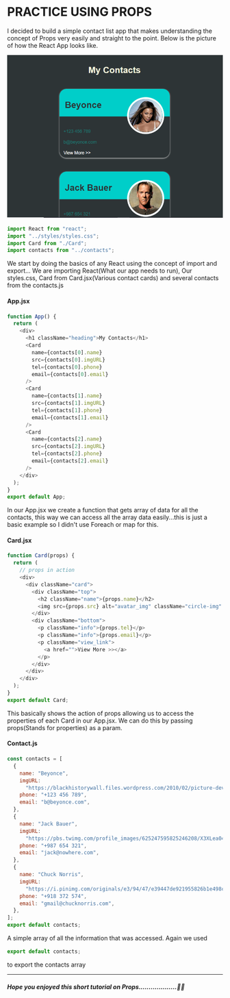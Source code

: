 # PRACTICE USING PROPS

I decided to build a simple contact list app that makes understanding the concept of Props very easily and straight to the point. Below is the picture of how the React App looks like.

![contacts.PNG](./src/components/contacts.PNG)

```javascript
import React from "react";
import "../styles/styles.css";
import Card from "./Card";
import contacts from "../contacts";
```

We start by doing the basics of any React using the concept of import and export... We are importing React(What our app needs to run), Our styles.css, Card from Card.jsx(Various contact cards) and several contacts from the contacts.js

#### App.jsx

```javascript
function App() {
  return (
    <div>
      <h1 className="heading">My Contacts</h1>
      <Card
        name={contacts[0].name}
        src={contacts[0].imgURL}
        tel={contacts[0].phone}
        email={contacts[0].email}
      />
      <Card
        name={contacts[1].name}
        src={contacts[1].imgURL}
        tel={contacts[1].phone}
        email={contacts[1].email}
      />
      <Card
        name={contacts[2].name}
        src={contacts[2].imgURL}
        tel={contacts[2].phone}
        email={contacts[2].email}
      />
    </div>
  );
}
export default App;
```

In our App.jsx we create a function that gets array of data for all the contacts, this way we can access all the array data easily...this is just a basic example so I didn't use Foreach or map for this.

#### Card.jsx

```javascript
function Card(props) {
  return (
    // props in action
    <div>
      <div className="card">
        <div className="top">
          <h2 className="name">{props.name}</h2>
          <img src={props.src} alt="avatar_img" className="circle-img" />
        </div>
        <div className="bottom">
          <p className="info">{props.tel}</p>
          <p className="info">{props.email}</p>
          <p className="view_link">
            <a href="">View More >></a>
          </p>
        </div>
      </div>
    </div>
  );
}
export default Card;
```

This basically shows the action of props allowing us to access the properties of each Card in our App.jsx. We can do this by passing props(Stands for properties) as a param.

#### Contact.js

```javascript
const contacts = [
  {
    name: "Beyonce",
    imgURL:
      "https://blackhistorywall.files.wordpress.com/2010/02/picture-device-independent-bitmap-119.jpg",
    phone: "+123 456 789",
    email: "b@beyonce.com",
  },
  {
    name: "Jack Bauer",
    imgURL:
      "https://pbs.twimg.com/profile_images/625247595825246208/X3XLea04_400x400.jpg",
    phone: "+987 654 321",
    email: "jack@nowhere.com",
  },
  {
    name: "Chuck Norris",
    imgURL:
      "https://i.pinimg.com/originals/e3/94/47/e39447de921955826b1e498ccf9a39af.png",
    phone: "+918 372 574",
    email: "gmail@chucknorris.com",
  },
];
export default contacts;
```

A simple array of all the information that was accessed. Again we used

```javascript
export default contacts;
```

to export the contacts array

---

##### Hope you enjoyed this short tutorial on Props...................🚀🚀
